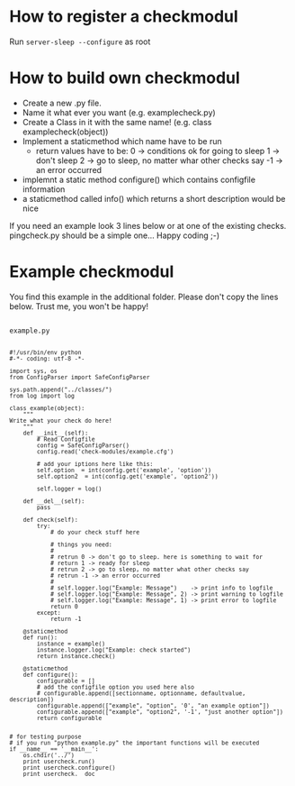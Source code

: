 How to register a checkmodul
============================
Run `server-sleep --configure` as root

How to build own checkmodul
===========================
-	Create a new .py file.
-	Name it what ever you want (e.g. examplecheck.py)
-	Create a Class in it with the same name! (e.g. class examplecheck(object))
-	Implement a staticmethod which name have to be run
	-	return values have to be:
		0 -> conditions ok for going to sleep
		1 -> don't sleep
		2 -> go to sleep, no matter whar other checks say
		-1 -> an error occurred
-	implemnt a static method configure() which contains configfile information
-	a staticmethod called info() which returns a short description would be nice
	
If you need an example look 3 lines below or at one of the existing checks. pingcheck.py should be a simple one...
Happy coding ;-)

Example checkmodul
====================
You find this example in the additional folder.
Please don't copy the lines below. Trust me, you won't be happy!

<code>
example.py

	#!/usr/bin/env python
	#-*- coding: utf-8 -*-
	
	import sys, os
	from ConfigParser import SafeConfigParser
	
	sys.path.append("../classes/")
	from log import log
	
	class example(object):
		"""
	Write what your check do here!
		"""
		def __init__(self):
			# Read Configfile
			config = SafeConfigParser()
			config.read('check-modules/example.cfg')
			
			# add your iptions here like this:
			self.option  = int(config.get('example', 'option'))
			self.option2  = int(config.get('example', 'option2'))
			
			self.logger = log()
			
		def __del__(self):
			pass
		
		def check(self):
			try:
				# do your check stuff here
				
				# things you need:
				#
				# retrun 0 -> don't go to sleep. here is something to wait for
				# return 1 -> ready for sleep
				# retrun 2 -> go to sleep, no matter what other checks say
				# retrun -1 -> an error occurred
				#
				# self.logger.log("Example: Message")    -> print info to logfile
				# self.logger.log("Example: Message", 2) -> print warning to logfile
				# self.logger.log("Example: Message", 1) -> print error to logfile
				return 0
			except:
				return -1
		
		@staticmethod
		def run():
			instance = example()
			instance.logger.log("Example: check started")
			return instance.check()
		
		@staticmethod
		def configure():
			configurable = []
			# add the configfile option you used here also
			# configurable.append([sectionname, optionname, defaultvalue, description])
			configurable.append(["example", "option", '0', "an example option"])
			configurable.append(["example", "option2", '-1', "just another option"])
			return configurable
	
	
	# for testing purpose
	# if you run "python example.py" the important functions will be executed
	if __name__ == '__main__':
		os.chdir('../')
		print usercheck.run()
		print usercheck.configure()
		print usercheck.__doc__
</code>